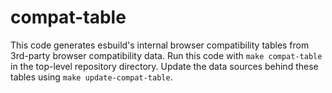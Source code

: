 # compat-table

This code generates esbuild's internal browser compatibility tables from 3rd-party browser compatibility data. Run this code with `make compat-table` in the top-level repository directory. Update the data sources behind these tables using `make update-compat-table`.
